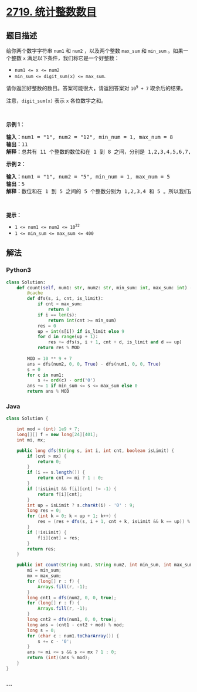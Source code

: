# [2719. 统计整数数目](https://leetcode-cn.com/problems/count-of-integers)



## 题目描述

<!-- 这里写题目描述 -->

<p>给你两个数字字符串&nbsp;<code>num1</code>&nbsp;和&nbsp;<code>num2</code>&nbsp;，以及两个整数&nbsp;<code>max_sum</code> 和&nbsp;<code>min_sum</code>&nbsp;。如果一个整数&nbsp;<code>x</code>&nbsp;满足以下条件，我们称它是一个好整数：</p>

<ul>
	<li><code>num1 &lt;= x &lt;= num2</code></li>
	<li><code>min_sum &lt;= digit_sum(x) &lt;= max_sum</code>.</li>
</ul>

<p>请你返回好整数的数目。答案可能很大，请返回答案对&nbsp;<code>10<sup>9</sup> + 7</code>&nbsp;取余后的结果。</p>

<p>注意，<code>digit_sum(x)</code>&nbsp;表示&nbsp;<code>x</code>&nbsp;各位数字之和。</p>

<p>&nbsp;</p>

<p><strong>示例 1：</strong></p>

<pre>
<b>输入：</b>num1 = "1", num2 = "12", min_num = 1, max_num = 8
<b>输出：</b>11
<b>解释：</b>总共有 11 个整数的数位和在 1 到 8 之间，分别是 1,2,3,4,5,6,7,8,10,11 和 12 。所以我们返回 11 。
</pre>

<p><strong>示例 2：</strong></p>

<pre>
<b>输入：</b>num1 = "1", num2 = "5", min_num = 1, max_num = 5
<b>输出：</b>5
<b>解释：</b>数位和在 1 到 5 之间的 5 个整数分别为 1,2,3,4 和 5 。所以我们返回 5 。
</pre>

<p>&nbsp;</p>

<p><strong>提示：</strong></p>

<ul>
	<li><code>1 &lt;= num1 &lt;= num2 &lt;= 10<sup>22</sup></code></li>
	<li><code>1 &lt;= min_sum &lt;= max_sum &lt;= 400</code></li>
</ul>


## 解法

<!-- 这里可写通用的实现逻辑 -->

<!-- tabs:start -->

### **Python3**

<!-- 这里可写当前语言的特殊实现逻辑 -->

```python
class Solution:
    def count(self, num1: str, num2: str, min_sum: int, max_sum: int) -> int:
        @cache
        def dfs(s, i, cnt, is_limit):
            if cnt > max_sum:
                return 0
            if i == len(s):
                return int(cnt >= min_sum)
            res = 0
            up = int(s[i]) if is_limit else 9
            for d in range(up + 1):
                res += dfs(s, i + 1, cnt + d, is_limit and d == up)
            return res % MOD
        
        MOD = 10 ** 9 + 7
        ans = dfs(num2, 0, 0, True) - dfs(num1, 0, 0, True)
        s = 0
        for c in num1:
            s += ord(c) - ord('0')
        ans += 1 if min_sum <= s <= max_sum else 0
        return ans % MOD
```

### **Java**

<!-- 这里可写当前语言的特殊实现逻辑 -->

```java
class Solution {

    int mod = (int) 1e9 + 7;
    long[][] f = new long[24][401];
    int mi, mx;

    public long dfs(String s, int i, int cnt, boolean isLimit) {
        if (cnt > mx) {
            return 0;
        }
        if (i == s.length()) {
            return cnt >= mi ? 1 : 0;
        }
        if (!isLimit && f[i][cnt] != -1) {
            return f[i][cnt];
        }
        int up = isLimit ? s.charAt(i) - '0' : 9;
        long res = 0;
        for (int k = 0; k < up + 1; k++) {
            res = (res + dfs(s, i + 1, cnt + k, isLimit && k == up)) % mod;
        }
        if (!isLimit) {
            f[i][cnt] = res;
        }
        return res;
    }

    public int count(String num1, String num2, int min_sum, int max_sum) {
        mi = min_sum;
        mx = max_sum;
        for (long[] r : f) {
            Arrays.fill(r, -1);
        }
        long cnt1 = dfs(num2, 0, 0, true);
        for (long[] r : f) {
            Arrays.fill(r, -1);
        }
        long cnt2 = dfs(num1, 0, 0, true);
        long ans = (cnt1 - cnt2 + mod) % mod;
        long s = 0;
        for (char c : num1.toCharArray()) {
            s += c - '0';
        }
        ans += mi <= s && s <= mx ? 1 : 0;
        return (int)(ans % mod);
    }
}
```

### **...**

```

```

<!-- tabs:end -->
